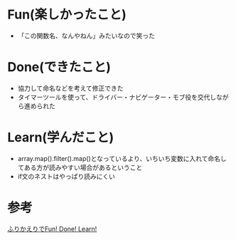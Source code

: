 # Fun(楽しかったこと)
- 「この関数名、なんやねん」みたいなので笑った

# Done(できたこと)
- 協力して命名などを考えて修正できた
- タイマーツールを使って、ドライバー・ナビゲーター・モブ役を交代しながら進められた

# Learn(学んだこと)
- array.map().filter().map()となっているより、いちいち変数に入れて命名してある方が読みやすい場合があるということ
- if文のネストはやっぱり読みにくい

# 参考
[ふりかえりでFun! Done! Learn!](https://www.ogis-ri.co.jp/otc/hiroba/others/ActivityPocket/FunDoneLearn.html)
